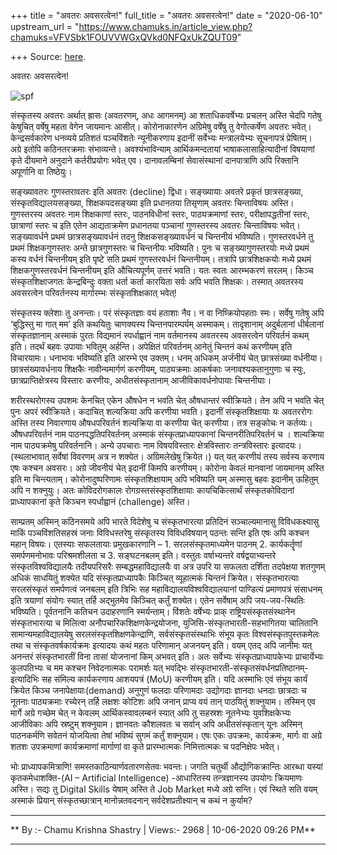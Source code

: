 +++
title = "अवतरः अवसरत्वेन!"
full_title = "अवतरः अवसरत्वेन!"
date = "2020-06-10"
upstream_url = "https://www.chamuks.in/article_view.php?chamuks=VFVSbk1FOUVVWGxQVkd0NFQxUkZQUT09"

+++
Source: [here](https://www.chamuks.in/article_view.php?chamuks=VFVSbk1FOUVVWGxQVkd0NFQxUkZQUT09).

अवतरः अवसरत्वेन! 



![spf](article_img/CHAMU-1591804611l1.jpg)

संस्कृतस्य अवतरः अर्थात् ह्रासः (अवतरणम्, अधः आगमनम्) आ शताधिकवर्षेभ्यः
प्रचलन् अस्ति चेदपि गतेषु केषुचित् वर्षेषु महता वेगेन जायमानः आसीत्।
कोरोनाकारणेन अग्रिमेषु वर्षेषु तु वेगोत्कर्षेण अवतरः भवेत्।
केन्द्रसर्वकारेण धनव्यये प्रतिशतं पञ्चविंशतेः न्यूनीकरणाय इदानीं
सर्वेभ्यः मन्त्रालयेभ्यः सूचनापत्रं प्रेषितम्। अग्रे इतोपि कठिनतरक्रमाः
संभाव्यन्ते। अवश्यंभाविन्याम् आर्थिकमन्दतायां भाषाकलासाहित्यादीनां
विषयाणां कृते दीयमाने अनुदाने कर्तरीप्रयोगः भवेत् एव। दानावलम्बिनां
सेवासंस्थानां दानपात्राणि अपि रिक्तानि अपूर्णानि वा तिष्ठेयुः।  
  
सङ्ख्यावतरः गुणस्तरावतरः इति अवतरः (decline) द्विधा। सङ्ख्यायाः अवतरे
प्रकृतं छात्रसङ्ख्या, संस्कृतविद्यालयसङ्ख्या, शिक्षकपदसङ्ख्या इति
प्रधानतया तिसृणाम् अवतरः चिन्ताविषयः अस्ति। गुणस्तरस्य अवतरः नाम
शिक्षकाणां स्तरः, पाठनविधीनां स्तरः, पाठ्यक्रमाणां स्तरः,
परीक्षापद्धतीनां स्तरः, छात्राणां स्तरः च इति एतेन आद्यताक्रमेण
प्रधानतया पञ्चानां गुणस्तरस्य अवतरः चिन्ताविषयः भवेत्। सङ्ख्यावर्धने
प्रथमं छात्रसङ्ख्यावर्धनं तदनु शिक्षकसङ्ख्यावर्धनं च चिन्तनीयं भविष्यति।
गुणस्तरवर्धने तु प्रथमं शिक्षकगुणस्तरः अन्ते छात्रगुणस्तरः च चिन्तनीयः
भविष्यति। पुनः च सङ्ख्यागुणस्तरयोः मध्ये प्रथमं कस्य वर्धनं चिन्तनीयम्
इति पृष्टे सति प्रथमं गुणस्तरवर्धनं चिन्तनीयम्। तत्रापि छात्रशिक्षकयोः
मध्ये प्रथमं शिक्षकगुणस्तरवर्धनं चिन्तनीयम् इति औचित्यपूर्णम् उत्तरं
भवति। यतः स्वतः आरम्भकरणं सरलम्। किञ्च संस्कृतशिक्षाजगतः केन्द्रबिन्दुः
वक्ता धर्ता कर्ता कारयिता सर्वः अपि भवति शिक्षकः। तस्मात् अवतरस्य
अवसरत्वेन परिवर्तनस्य मार्गारम्भः संस्कृतशिक्षकात् भवेत्!  
  
संस्कृतस्य क्लेशाः तु अनन्ताः। परं संस्कृतज्ञाः वयं हताशाः नैव। न वा
निष्क्रियोपहताः स्मः। सर्वेषु गतेषु अपि ‘बुद्धिस्तु मा गात् मम’ इति
कथयितुः चाणक्यस्य चिन्तनपारम्पर्यम् अस्माकम्। तादृशानाम् अदुर्बलानां
धीर्बलानां संस्कृतज्ञानाम् अस्माकं पुरतः विद्यमानं स्पर्धाह्वानं नाम
वर्तमानस्य अवतरस्य अवसरत्वेन परिवर्तनं कथम् इति। तदर्थं बहवः उपायाः
भवितुम् अर्हन्ति। अपेक्षितं परिवर्तनम् आनेतुं चिन्तनं कथं करणीयम् इति
विचारयामः। धनाभावः भविष्यति इति आरम्भे एव उक्तम्। धनम् अधिकम् अर्जनीयं
चेत् छात्रसंख्या वर्धनीया। छात्रसंख्यावर्धनाय शिक्षकैः नावीन्यमार्गणं
करणीयम्, पाठ्यक्रमाः आकर्षकाः जनावश्यकतानुगुणाः च स्युः,
छात्रप्राप्तिक्षेत्रस्य विस्तारः करणीयः, अधीतसंस्कृतानाम्
आजीविकावर्धनोपायाः चिन्तनीयाः।  
  
शरीरस्थरोगस्य उपशमः केनचित् एकेन औषधेन न भवति चेत् औषधान्तरं
स्वीक्रियते। तेन अपि न भवति चेत् पुनः अपरं स्वीक्रियते। कदाचित्
शल्यक्रिया अपि करणीया भवति। इदानीं संस्कृतशिक्षायाः यः अवतररोगः अस्ति
तस्य निवारणाय औषधपरिवर्तनं शल्यक्रिया वा करणीया चेत् करणीया। तत्र
सङ्कोचः न कर्तव्यः। औषधपरिवर्तनं नाम पाठनपद्धतिपरिवर्तनम् अस्माकं
संस्कृतप्राध्यापकानां चिन्तनरीतिपरिवर्तनं च । शल्यक्रिया नाम
पाठ्यक्रमेषु परिवर्तनानि। अन्ये उपचाराः नाम विषयविस्तारः क्षेत्रविस्तारः
तन्त्रविस्तारः इत्यादयः। (स्थलाभावात् सर्वेषां विवरणम् अत्र न शक्येत।
अग्रिमलेखेषु क्रियेत।) यत् यत् करणीयं तस्य सर्वस्य करणाय एषः कश्चन
अवसरः। अग्रे जीवनीयं चेत् इदानीं किमपि करणीयम्। कोरोना केवलं मानवानां
जायमानम् अस्ति इति मा चिन्त्यताम्। कोरोनादुष्परिणामः संस्कृतशिक्षायाम्
अपि भविष्यति यम् अस्मासु बहवः इदानीम् ऊहितुम् अपि न शक्नुयुः। अतः
कोविदरोगकालः रोगग्रस्तसंस्कृतशिक्षायाः कायचिकित्सार्थं संस्कृतकोविदानां
प्राध्यापकानां कृते किञ्चन स्पर्धाह्वानं (challenge) अस्ति।  
  
साम्प्रतम् अस्मिन् कठिनसमये अपि भारते विदेशेषु च संस्कृतभारत्या
प्रतिदिनं सञ्चाल्यमानासु विविधकक्ष्यासु माकिं पञ्चविंशतिसहस्रं जनाः
विविधस्तरेषु संस्कृतस्य विविधविषयान् पठन्तः सन्ति इति एषः अपि कश्चन
महान् विषयः। एतस्याः सफलतायाः प्रमुखकारणानि – 1. सरलसंस्कृतमाध्यमेन
पाठनम् 2. कार्यकर्तॄणां समर्पणमनोभावः परिश्रमशीलता च 3. सङ्घटनबलम् इति।
वस्तुतः वर्षाभ्यन्तरे वर्षद्वयाभ्यन्तरे संस्कृतविश्वविद्यालयैः
तदीयपरिसरैः सम्बद्धमहाविद्यालयैः वा अत्र उपरि या सफलता दर्शिता तदपेक्षया
शतगुणम् अधिकं साधयितुं शक्येत यदि संस्कृतप्राध्यापकैः किञ्चित्
व्यूहात्मकं चिन्तनं क्रियेत। संस्कृतभारत्याः सरलसंस्कृतं समर्पणत्वं
जनबलम् इति त्रिभिः सह महाविद्यालयविश्वविद्यालयानां पाण्डित्यं
प्रमाणपत्रं संसाधनम् इति त्रयाणां संयोगः स्यात् तर्हि अद्भुतमेव किञ्चित्
कर्तुं शक्येत। एतेन सर्वेषाम् अपि जय-जय-स्थितिः भविष्यति। पूर्वतनानि
कतिचन उदाहरणानि स्मर्यन्ताम्। विंशतेः वर्षेभ्यः प्राक्
राष्ट्रियसंस्कृतसंस्थानेन संस्कृतभारत्या च मिलित्वा
अनौपचारिकशिक्षणकेन्द्रयोजना, युजिसि-संस्कृतभारती-सहभागितया चालितानि
सामान्यमहाविद्यालयेषु सरलसंस्कृतशिक्षणकेन्द्राणि, सर्वसंस्कृतसंस्थाभिः
संभूय कृतः विश्वसंस्कृतपुस्तकमेलः तथा च संस्कृतवर्षकार्यक्रमः इत्यादयः
कथं महतः परिणामान् अजनयन् इति। वयम् एतद् अपि जानीमः यत् अनन्तरं
संस्कृतभारतीं विना तासां योजनानां किम् अभवत् इति। अतः सर्वेभ्यः
संस्कृतप्राध्यापकेभ्यः प्राचार्येभ्यः कुलपतिभ्यः च मम कश्चन निवेदनात्मकः
परामर्शः यत् भवद्भिः संस्कृतभारती-संस्कृतसंवर्धनप्रतिष्ठानम्-इत्यादिभिः
सह संमिल्य कार्यकरणाय आशयपत्रं (MoU) करणीयम् इति। यदि अस्माभिः एवं संभूय
कार्यं क्रियेत किञ्च जनापेक्षायाः(demand) अनुगुणं फलदाः परिणामदाः
उद्योगदाः ज्ञानदाः धनदाः छात्रदाः च नूतनाः पाठ्यक्रमाः रच्येरन् तर्हि
लक्षशः कोटिशः अपि जनान् प्राप्य वयं तान् पाठयितुं शक्नुयाम। तस्मिन् एव
मार्गे अग्रे गच्छेम चेत् न केवलम् आर्थिकस्वावलम्बनं स्यात् अपि तु
सहस्रशः नूतनेभ्यः युवशिक्षकेभ्यः आजीविकाः अपि स्रष्टुम् शक्नुयाम।
ज्ञानवतः कौशलवतः च सर्वान् अपि अधीतसंस्कृतान् यूनः अस्मिन् पाठनकर्मणि
सवेतनं योजयित्वा तेषां भविष्यं सुगमं कर्तुं शक्नुयाम। एषः एकः उपक्रमः,
कार्यक्रमः, मार्गः वा अग्रे शतशः उपक्रमाणां कार्यक्रमाणां मार्गाणां वा
कृते प्रारम्भात्मकः निमित्तात्मकः च पदनिक्षेपः भवेत्।  
  
भोः प्राध्यापकमित्राणि! समस्तकाठिन्यार्णवतारणसेतवः भवन्तः। जगति चतुर्थी
औद्योगिकक्रान्तिः आरब्धा यस्यां कृतकमेधाशक्ति-(AI – Artificial
Intelligence) -आधारितस्य तन्त्रज्ञानस्य उपयोगः क्रियमाणः अस्ति। सद्यः तु
Digital Skills येषाम् अस्ति ते Job Market मध्ये अग्रे सन्ति। एवं स्थिते
सति वयम् अस्माकं प्रियान् संस्कृतच्छात्रान् मानोन्नतवदनान्
सर्वदेशप्रतीक्ष्यान् च कथं न कुर्याम?

------------------------------------------------------------------------

** By :- Chamu Krishna Shastry \| Views:- 2968 \| 10-06-2020 09:26
PM**  

------------------------------------------------------------------------

